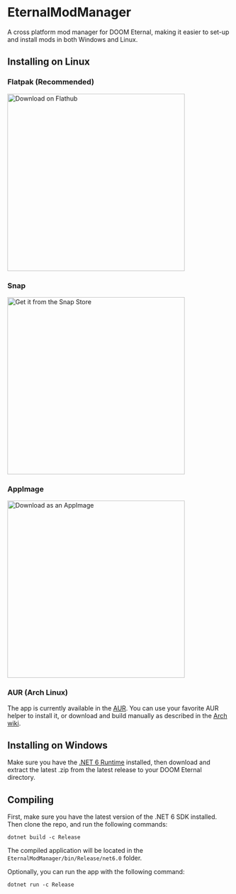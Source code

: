 # EternalModManager

A cross platform mod manager for DOOM Eternal, making it easier to set-up and install mods in both Windows and Linux.

## Installing on Linux
### Flatpak (Recommended)

<a href='https://flathub.org/apps/details/com.powerball253.eternalmodmanager'>
    <img width='400' alt='Download on Flathub' src='https://flathub.org/assets/badges/flathub-badge-en.png'/>
</a>

### Snap

<a href='https://snapcraft.io/eternalmodmanager'>
    <img width='400' alt='Get it from the Snap Store' src='https://snapcraft.io/static/images/badges/en/snap-store-black.svg' />
</a>

### AppImage

<a href='https://github.com/PowerBall253/EternalModManager-Avalonia/releases/latest'>
    <img width='400' alt='Download as an AppImage' src='https://docs.appimage.org/_images/download-appimage-banner.svg' />
</a>

### AUR (Arch Linux)
The app is currently available in the [AUR](https://aur.archlinux.org/packages/eternalmodmanager/). You can use your favorite AUR helper to install it, or download and build manually as described in the [Arch wiki](https://aur.archlinux.org/packages/eternalmodmanager/).

## Installing on Windows
Make sure you have the [.NET 6 Runtime](https://dotnet.microsoft.com/en-us/download) installed, then download and extract the latest .zip from the latest release to your DOOM Eternal directory.

## Compiling
First, make sure you have the latest version of the .NET 6 SDK installed. Then clone the repo, and run the following commands:

```
dotnet build -c Release
```

The compiled application will be located in the `EternalModManager/bin/Release/net6.0` folder.

Optionally, you can run the app with the following command:

```
dotnet run -c Release
```
